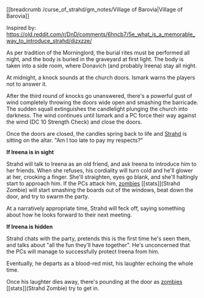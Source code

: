 [[breadcrumb /curse_of_strahd/gm_notes/Village of Barovia|Village of Barovia]]

Inspired by: <https://old.reddit.com/r/DnD/comments/6hncb7/5e_what_is_a_memorable_way_to_introduce_strahd/dizxzze/>

As per tradition of the Morninglord, the burial rites must be performed all night, and the body is buried in the graveyard at first light. The body is taken into a side room, where Donavich (and probably Ireena) stay all night.

At midnight, a knock sounds at the church doors. Ismark warns the players not to answer it. 

After the third round of knocks go unanswered, there's a powerful gust of wind completely throwing the doors wide open and smashing the barricade. The sudden squall extinguishes the candlelight plunging the church into darkness. The wind continues until Ismark and a PC force their way against the wind (DC 10 Strength Check) and close the doors.

Once the doors are closed, the candles spring back to life and [Strahd](^curse_of_strahd/strahd_3.jpg) is sitting on the altar. "Am I too late to pay my respects?"

**If Ireena is in sight**

Strahd will talk to Ireena as an old friend, and ask Ireena to introduce him to her friends. When she refuses, his cordiality will turn cold and he'll glower at her, crooking a finger. She'll straighten, eyes go blank, and she'll haltingly start to approach him. If the PCs attack him, [zombies](^curse_of_strahd/strahd_zombie.jpg) [[stats]](Strahd Zombie) will start smashing the boards out of the windows, beat down the door, and try to swarm the party. 

At a narratively appropriate time, Strahd will feck off, saying something about how he looks forward to their next meeting.

**If Ireena is hidden** 

Strahd chats with the party, pretends this is the first time he's seen them, and talks about "all the fun they'll have together". He's unconcerned that the PCs will manage to successfully protect Ireena from him. 

Eventually, he departs as a blood-red mist, his laughter echoing the whole time.

Once his laughter dies away, there's pounding at the door as [zombies](^curse_of_strahd/strahd_zombie.jpg) [[stats]](Strahd Zombie) try to get in.

<script type="module">
    import {init_links} from "/js/common/visual_aid_backend.js";
    init_links();
</script>
